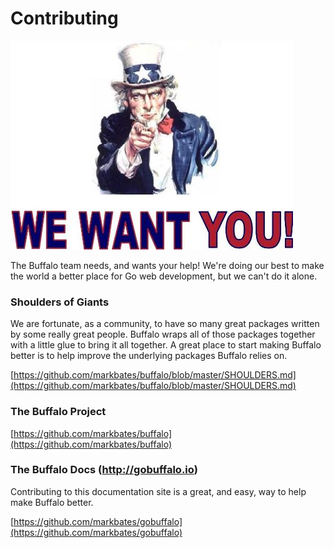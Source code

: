 # Contributing

![We Want You!](/assets/images/uncle_sam.jpg)

The Buffalo team needs, and wants your help! We're doing our best to make the world a better place for Go web development, but we can't do it alone.

### Shoulders of Giants

We are fortunate, as a community, to have so many great packages written by some really great people. Buffalo wraps all of those packages together with a little glue to bring it all together. A great place to start making Buffalo better is to help improve the underlying packages Buffalo relies on.

[https://github.com/markbates/buffalo/blob/master/SHOULDERS.md](https://github.com/markbates/buffalo/blob/master/SHOULDERS.md)

### The Buffalo Project

[https://github.com/markbates/buffalo](https://github.com/markbates/buffalo)

### The Buffalo Docs (http://gobuffalo.io)

Contributing to this documentation site is a great, and easy, way to help make Buffalo better.

[https://github.com/markbates/gobuffalo](https://github.com/markbates/gobuffalo)
